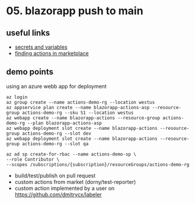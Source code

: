 # 05. blazorapp push to main

## useful links
- [secrets and variables](https://docs.github.com/en/actions/security-guides/security-hardening-for-github-actions)
- [finding actions in marketplace](https://docs.github.com/en/search-github/searching-on-github/searching-github-marketplace)

## demo points
using an azure webb app for deployment
````azure
az login
az group create --name actions-demo-rg --location westus
az appservice plan create --name blazorapp-actions-asp --resource-group actions-demo-rg --sku S1 --location westus
az webapp create --name blazorapp-actions --resource-group actions-demo-rg --plan blazorapp-actions-asp
az webapp deployment slot create --name blazorapp-actions --resource-group actions-demo-rg --slot dev
az webapp deployment slot create --name blazorapp-actions --resource-group actions-demo-rg --slot qa

az ad sp create-for-rbac --name actions-demo-sp \
--role Contributor \
--scopes /subscriptions/{subscription}/resourceGroups/actions-demo-rg
````

- build/test/publish on pull request
- custom actions from market (dorny/test-reporter)
- custom action implemented by a user on https://github.com/dmitrycx/labeler
